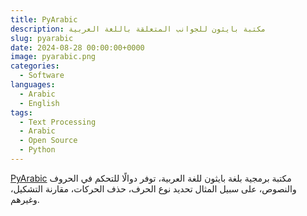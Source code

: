 ```yaml
---
title: PyArabic
description: مكتبة بايثون للجوانب المتعلقة باللغة العربية
slug: pyarabic
date: 2024-08-28 00:00:00+0000
image: pyarabic.png
categories:
  - Software
languages:
  - Arabic
  - English
tags:
  - Text Processing
  - Arabic
  - Open Source
  - Python
---
```


[PyArabic](https://github.com/linuxscout/pyarabic) مكتبة برمجية بلغة بايثون للغة العربية، توفر دوالًا للتحكم في الحروف والنصوص، على سبيل المثال تحديد نوع الحرف، حذف الحركات، مقارنة التشكيل، وغيرهم.
